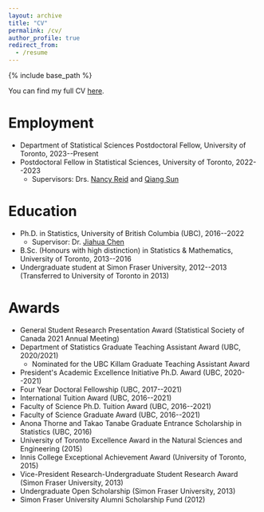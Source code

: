 ```yaml
---
layout: archive
title: "CV"
permalink: /cv/
author_profile: true
redirect_from:
  - /resume
---
```


{% include base_path %}

You can find my full CV [here](https://gozhang.github.io/files/CV_Archer.pdf).

Employment
======
* Department of Statistical Sciences Postdoctoral Fellow, University of Toronto, 2023--Present
* Postdoctoral Fellow in Statistical Sciences, University of Toronto, 2022--2023
  * Supervisors: Drs. [Nancy Reid](https://www.utstat.utoronto.ca/reid/) and [Qiang Sun](https://sites.google.com/view/qsun) 
  
Education
======
* Ph.D. in Statistics, University of British Columbia (UBC), 2016--2022
  * Supervisor: Dr. [Jiahua Chen](https://www.stat.ubc.ca/~jhchen/)
* B.Sc. (Honours with high distinction) in Statistics & Mathematics, University of Toronto, 2013--2016
* Undergraduate student at Simon Fraser University, 2012--2013 (Transferred to University of Toronto in 2013)

Awards 
======
* General Student Research Presentation Award (Statistical Society of Canada 2021 Annual Meeting)
* Department of Statistics Graduate Teaching Assistant Award (UBC, 2020/2021)
  * Nominated for the UBC Killam Graduate Teaching Assistant Award
* President's Academic Excellence Initiative Ph.D. Award (UBC, 2020--2021)
* Four Year Doctoral Fellowship (UBC, 2017--2021)
* International Tuition Award (UBC, 2016--2021)
* Faculty of Science Ph.D. Tuition Award (UBC, 2016--2021)
* Faculty of Science Graduate Award (UBC, 2016--2021)
* Anona Thorne and Takao Tanabe Graduate Entrance Scholarship in Statistics (UBC, 2016)
* University of Toronto Excellence Award in the Natural Sciences and Engineering (2015)
* Innis College Exceptional Achievement Award (University of Toronto, 2015)
* Vice-President Research-Undergraduate Student Research Award (Simon Fraser University, 2013)
* Undergraduate Open Scholarship (Simon Fraser University, 2013)
* Simon Fraser University Alumni Scholarship Fund (2012)
  

